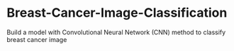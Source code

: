 # Breast-Cancer-Image-Classification
Build a model with Convolutional Neural Network (CNN) method to classify breast cancer image
